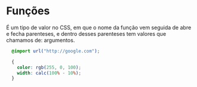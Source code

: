 # Funções

É um tipo de valor no CSS, em que o nome da função vem seguida de abre e fecha parenteses, e dentro desses parenteses tem valores que chamamos de: argumentos.

```CSS
  @import url("http://google.com");

  {
    color: rgb(255, 0, 100);
    width: calc(100% - 10%);
  }
```
